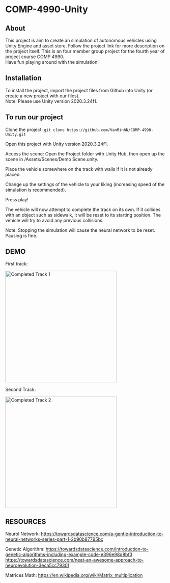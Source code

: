 # COMP-4990-Unity

About
-----
This project is aim to create an simulation of autonomous vehicles using Unity Engine and asset store. Follow the project link for more description on the project itself. This is an four member group project for the fourth year of project course COMP 4990.<br>
Have fun playing around with the simulation!

Installation
------------
To install the project, import the project files from Github into Unity (or create a new project with our files). <br>
Note: Please use Unity version 2020.3.24f1.

To run our project 
------------------

Clone the project: ``git clone https://github.com/VanMinhN/COMP-4990-Unity.git``

Open this project with Unity version 2020.3.24f1.

Access the scene: Open the Project folder with Unity Hub, then open up the scene in /Assets/Scenes/Demo Scene.unity.  

Place the vehicle somewhere on the track with walls if it is not already placed. 

Change up the settings of the vehicle to your liking (increasing speed of the simulation is recommended).

Press play! 

The vehicle will now attempt to complete the track on its own. If it collides with an object such as sidewalk, it will be reset to its starting position. The vehicle will try to avoid any previous collisions. 

Note: Stopping the simulation will cause the neural network to be reset. Pausing is fine.

DEMO
----
First track:

<img src="https://github.com/SarhillH/COMP-4990-Unity/blob/main/Assets/img/Completed_track1.gif?raw=true" width="350" title="Completed Track 1">


Second Track:

<img src="https://github.com/SarhillH/COMP-4990-Unity/blob/main/Assets/img/Completed_Track2.gif" width="350" title="Completed Track 2">

RESOURCES
-----

Neurol Network: https://towardsdatascience.com/a-gentle-introduction-to-neural-networks-series-part-1-2b90b87795bc <br>

Genetic Algorithm: 
https://towardsdatascience.com/introduction-to-genetic-algorithms-including-example-code-e396e98d8bf3 <br> 
https://towardsdatascience.com/neat-an-awesome-approach-to-neuroevolution-3eca5cc7930f 
<br>

Matrices Math:
https://en.wikipedia.org/wiki/Matrix_multiplication <br>
